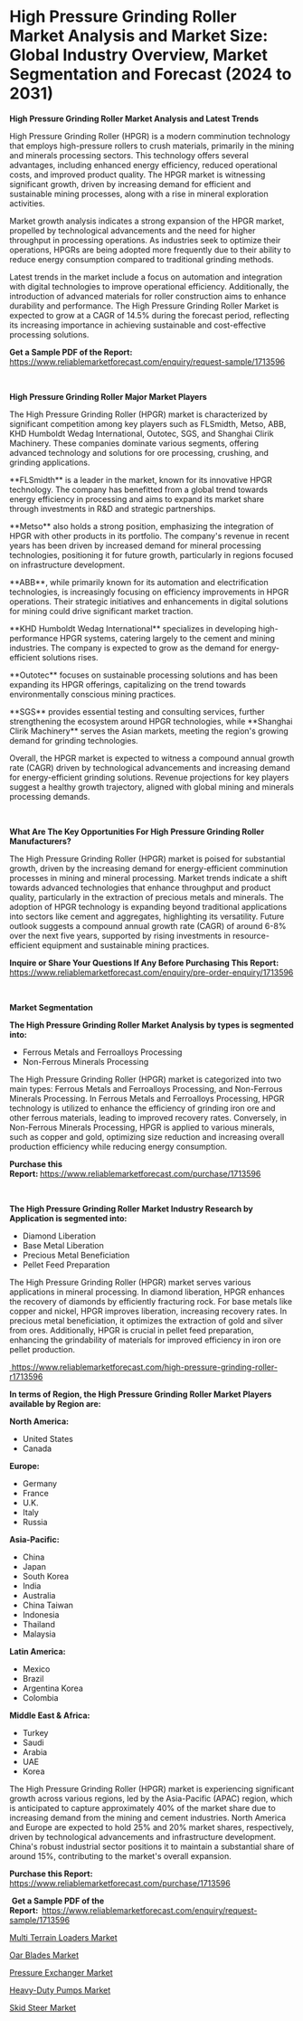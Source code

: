<p><h1>High Pressure Grinding Roller Market Analysis and Market Size: Global Industry Overview, Market Segmentation and Forecast (2024 to 2031)</h1></p><p><strong>High Pressure Grinding Roller Market Analysis and Latest Trends</strong></p>
<p><p>High Pressure Grinding Roller (HPGR) is a modern comminution technology that employs high-pressure rollers to crush materials, primarily in the mining and minerals processing sectors. This technology offers several advantages, including enhanced energy efficiency, reduced operational costs, and improved product quality. The HPGR market is witnessing significant growth, driven by increasing demand for efficient and sustainable mining processes, along with a rise in mineral exploration activities.</p><p>Market growth analysis indicates a strong expansion of the HPGR market, propelled by technological advancements and the need for higher throughput in processing operations. As industries seek to optimize their operations, HPGRs are being adopted more frequently due to their ability to reduce energy consumption compared to traditional grinding methods.</p><p>Latest trends in the market include a focus on automation and integration with digital technologies to improve operational efficiency. Additionally, the introduction of advanced materials for roller construction aims to enhance durability and performance. The High Pressure Grinding Roller Market is expected to grow at a CAGR of 14.5% during the forecast period, reflecting its increasing importance in achieving sustainable and cost-effective processing solutions.</p></p>
<p><strong>Get a Sample PDF of the Report:&nbsp;</strong> <a href="https://www.reliablemarketforecast.com/enquiry/request-sample/1713596?utm_campaign=1326&utm_medium=2&utm_source=Github&utm_content=ia&utm_term=22102024&utm_id=high-pressure-grinding-roller">https://www.reliablemarketforecast.com/enquiry/request-sample/1713596</a></p>
<p>&nbsp;</p>
<p><strong>High Pressure Grinding Roller Major Market Players</strong></p>
<p><p>The High Pressure Grinding Roller (HPGR) market is characterized by significant competition among key players such as FLSmidth, Metso, ABB, KHD Humboldt Wedag International, Outotec, SGS, and Shanghai Clirik Machinery. These companies dominate various segments, offering advanced technology and solutions for ore processing, crushing, and grinding applications.</p><p>**FLSmidth** is a leader in the market, known for its innovative HPGR technology. The company has benefitted from a global trend towards energy efficiency in processing and aims to expand its market share through investments in R&D and strategic partnerships.</p><p>**Metso** also holds a strong position, emphasizing the integration of HPGR with other products in its portfolio. The company's revenue in recent years has been driven by increased demand for mineral processing technologies, positioning it for future growth, particularly in regions focused on infrastructure development.</p><p>**ABB**, while primarily known for its automation and electrification technologies, is increasingly focusing on efficiency improvements in HPGR operations. Their strategic initiatives and enhancements in digital solutions for mining could drive significant market traction.</p><p>**KHD Humboldt Wedag International** specializes in developing high-performance HPGR systems, catering largely to the cement and mining industries. The company is expected to grow as the demand for energy-efficient solutions rises.</p><p>**Outotec** focuses on sustainable processing solutions and has been expanding its HPGR offerings, capitalizing on the trend towards environmentally conscious mining practices.</p><p>**SGS** provides essential testing and consulting services, further strengthening the ecosystem around HPGR technologies, while **Shanghai Clirik Machinery** serves the Asian markets, meeting the region's growing demand for grinding technologies.</p><p>Overall, the HPGR market is expected to witness a compound annual growth rate (CAGR) driven by technological advancements and increasing demand for energy-efficient grinding solutions. Revenue projections for key players suggest a healthy growth trajectory, aligned with global mining and minerals processing demands.</p></p>
<p>&nbsp;</p>
<p><strong>What Are The Key Opportunities For High Pressure Grinding Roller Manufacturers?</strong></p>
<p><p>The High Pressure Grinding Roller (HPGR) market is poised for substantial growth, driven by the increasing demand for energy-efficient comminution processes in mining and mineral processing. Market trends indicate a shift towards advanced technologies that enhance throughput and product quality, particularly in the extraction of precious metals and minerals. The adoption of HPGR technology is expanding beyond traditional applications into sectors like cement and aggregates, highlighting its versatility. Future outlook suggests a compound annual growth rate (CAGR) of around 6-8% over the next five years, supported by rising investments in resource-efficient equipment and sustainable mining practices.</p></p>
<p><strong>Inquire or Share Your Questions If Any Before Purchasing This Report:</strong> <a href="https://www.reliablemarketforecast.com/enquiry/pre-order-enquiry/1713596?utm_campaign=1326&utm_medium=2&utm_source=Github&utm_content=ia&utm_term=22102024&utm_id=high-pressure-grinding-roller">https://www.reliablemarketforecast.com/enquiry/pre-order-enquiry/1713596</a></p>
<p>&nbsp;</p>
<p><strong>Market Segmentation</strong></p>
<p><strong>The High Pressure Grinding Roller Market Analysis by types is segmented into:</strong></p>
<p><ul><li>Ferrous Metals and Ferroalloys Processing</li><li>Non-Ferrous Minerals Processing</li></ul></p>
<p><p>The High Pressure Grinding Roller (HPGR) market is categorized into two main types: Ferrous Metals and Ferroalloys Processing, and Non-Ferrous Minerals Processing. In Ferrous Metals and Ferroalloys Processing, HPGR technology is utilized to enhance the efficiency of grinding iron ore and other ferrous materials, leading to improved recovery rates. Conversely, in Non-Ferrous Minerals Processing, HPGR is applied to various minerals, such as copper and gold, optimizing size reduction and increasing overall production efficiency while reducing energy consumption.</p></p>
<p><strong>Purchase this Report:&nbsp;</strong><a href="https://www.reliablemarketforecast.com/purchase/1713596?utm_campaign=1326&utm_medium=2&utm_source=Github&utm_content=ia&utm_term=22102024&utm_id=high-pressure-grinding-roller">https://www.reliablemarketforecast.com/purchase/1713596</a></p>
<p>&nbsp;</p>
<p><strong>The High Pressure Grinding Roller Market Industry Research by Application is segmented into:</strong></p>
<p><ul><li>Diamond Liberation</li><li>Base Metal Liberation</li><li>Precious Metal Beneficiation</li><li>Pellet Feed Preparation</li></ul></p>
<p><p>The High Pressure Grinding Roller (HPGR) market serves various applications in mineral processing. In diamond liberation, HPGR enhances the recovery of diamonds by efficiently fracturing rock. For base metals like copper and nickel, HPGR improves liberation, increasing recovery rates. In precious metal beneficiation, it optimizes the extraction of gold and silver from ores. Additionally, HPGR is crucial in pellet feed preparation, enhancing the grindability of materials for improved efficiency in iron ore pellet production.</p></p>
<p><a href="https://www.reliablemarketforecast.com/high-pressure-grinding-roller-r1713596?utm_campaign=1326&utm_medium=2&utm_source=Github&utm_content=ia&utm_term=22102024&utm_id=high-pressure-grinding-roller">&nbsp;https://www.reliablemarketforecast.com/high-pressure-grinding-roller-r1713596</a></p>
<p><strong>In terms of Region, the High Pressure Grinding Roller Market Players available by Region are:</strong></p>
<p>
    <p> <strong> North America: </strong>
        <ul>
            <li>United States</li>
            <li>Canada</li>
        </ul>
        </p> 
    <p> <strong> Europe: </strong>
        <ul>
            <li>Germany</li>
            <li>France</li>
            <li>U.K.</li>
            <li>Italy</li>
            <li>Russia</li>
        </ul>
        </p> 
    <p> <strong> Asia-Pacific: </strong>
        <ul>
            <li>China</li>
            <li>Japan</li>
            <li>South Korea</li>
            <li>India</li>
            <li>Australia</li>
            <li>China Taiwan</li>
            <li>Indonesia</li>
            <li>Thailand</li>
            <li>Malaysia</li>
        </ul>
        </p> 
    <p> <strong> Latin America: </strong>
        <ul>
            <li>Mexico</li>
            <li>Brazil</li>
            <li>Argentina Korea</li>
            <li>Colombia</li>
        </ul>
        </p> 
    <p> <strong> Middle East & Africa: </strong>
        <ul>
            <li>Turkey</li>
            <li>Saudi</li>
            <li>Arabia</li>
            <li>UAE</li>
            <li>Korea</li>
        </ul>
    </p>
    </p>
<p><p>The High Pressure Grinding Roller (HPGR) market is experiencing significant growth across various regions, led by the Asia-Pacific (APAC) region, which is anticipated to capture approximately 40% of the market share due to increasing demand from the mining and cement industries. North America and Europe are expected to hold 25% and 20% market shares, respectively, driven by technological advancements and infrastructure development. China's robust industrial sector positions it to maintain a substantial share of around 15%, contributing to the market's overall expansion.</p></p>
<p><strong>Purchase this Report: </strong><a href="https://www.reliablemarketforecast.com/purchase/1713596?utm_campaign=1326&utm_medium=2&utm_source=Github&utm_content=ia&utm_term=22102024&utm_id=high-pressure-grinding-roller">https://www.reliablemarketforecast.com/purchase/1713596</a></p>
<p>&nbsp;<strong>Get a Sample PDF of the Report:&nbsp;&nbsp;</strong><a href="https://www.reliablemarketforecast.com/enquiry/request-sample/1713596?utm_campaign=1326&utm_medium=2&utm_source=Github&utm_content=ia&utm_term=22102024&utm_id=high-pressure-grinding-roller">https://www.reliablemarketforecast.com/enquiry/request-sample/1713596</a></p>
<p><strong></strong></p>
<p><p><a href="https://issuu.com/reportprime-2/docs/multi-terrain-loaders-market-size-2_45414e187928c5?utm_campaign=1326&utm_medium=2&utm_source=Github&utm_content=ia&utm_term=22102024&utm_id=high-pressure-grinding-roller">Multi Terrain Loaders Market</a></p><p><a href="https://www.linkedin.com/pulse/regional-adaptations-global-oar-blades-market-trends-overview-r8bqc?utm_campaign=1326&utm_medium=2&utm_source=Github&utm_content=ia&utm_term=22102024&utm_id=high-pressure-grinding-roller">Oar Blades Market</a></p><p><a href="https://github.com/kathlinesadup/Market-Research-Report-List-1/blob/main/pressure-exchanger-market.md?utm_campaign=1326&utm_medium=2&utm_source=Github&utm_content=ia&utm_term=22102024&utm_id=high-pressure-grinding-roller">Pressure Exchanger Market</a></p><p><a href="https://github.com/cydskenna/Market-Research-Report-List-1/blob/main/heavy-duty-pumps-market.md?utm_campaign=1326&utm_medium=2&utm_source=Github&utm_content=ia&utm_term=22102024&utm_id=high-pressure-grinding-roller">Heavy-Duty Pumps Market</a></p><p><a href="https://issuu.com/reportprime-2/docs/skid-steer-market-size-2030.pptx_decbee36817ffa?utm_campaign=1326&utm_medium=2&utm_source=Github&utm_content=ia&utm_term=22102024&utm_id=high-pressure-grinding-roller">Skid Steer Market</a></p></p>